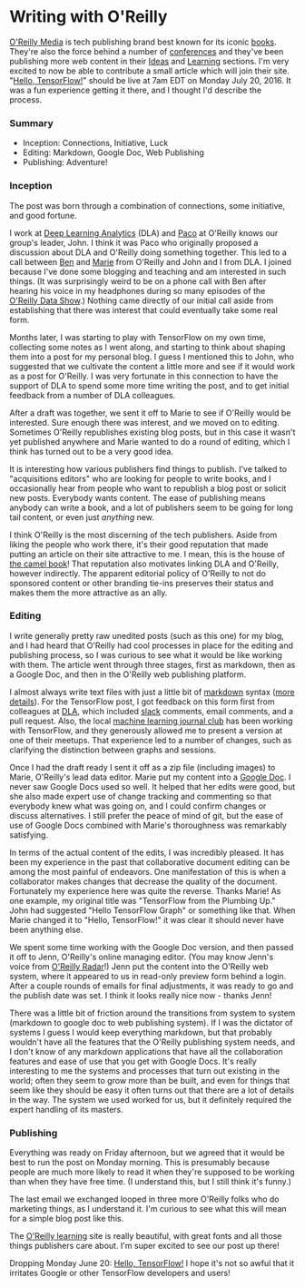 # Writing with O'Reilly

[O'Reilly Media](http://www.oreilly.com/) is tech publishing brand best known for its iconic [books](http://shop.oreilly.com/). They're also the force behind a number of [conferences](http://www.oreilly.com/conferences/) and they've been publishing more web content in their [Ideas](https://www.oreilly.com/ideas) and [Learning](https://www.oreilly.com/learning) sections. I'm very excited to now be able to contribute a small article which will join their site. "[Hello, TensorFlow!](https://www.oreilly.com/learning/hello-tensorflow)" should be live at 7am EDT on Monday July 20, 2016. It was a fun experience getting it there, and I thought I'd describe the process.


### Summary

 * Inception: Connections, Initiative, Luck
 * Editing: Markdown, Google Doc, Web Publishing
 * Publishing: Adventure!


### Inception

The post was born through a combination of connections, some initiative, and good fortune.

I work at [Deep Learning Analytics](http://www.deeplearninganalytics.com/) (DLA) and [Paco](https://twitter.com/pacoid) at O'Reilly knows our group's leader, John. I think it was Paco who originally proposed a discussion about DLA and O'Reilly doing something together. This led to a call between [Ben](https://twitter.com/bigdata) and [Marie](https://twitter.com/cmariebeau) from O'Reilly and John and I from DLA. I joined because I've done some blogging and teaching and am interested in such things. (It was surprisingly weird to be on a phone call with Ben after hearing his voice in my headphones during so many episodes of the [O'Reilly Data Show](http://radar.oreilly.com/tag/oreilly-data-show-podcast).) Nothing came directly of our initial call aside from establishing that there was  interest that could eventually take some real form.

Months later, I was starting to play with TensorFlow on my own time, collecting some notes as I went along, and starting to think about shaping them into a post for my personal blog. I guess I mentioned this to John, who suggested that we cultivate the content a little more and see if it would work as a post for O'Reilly. I was very fortunate in this connection to have the support of DLA to spend some more time writing the post, and to get initial feedback from a number of DLA colleagues.

After a draft was together, we sent it off to Marie to see if O'Reilly would be interested. Sure enough there was interest, and we moved on to editing. Sometimes O'Reilly republishes existing blog posts, but in this case it wasn't yet published anywhere and Marie wanted to do a round of editing, which I think has turned out to be a very good idea.

It is interesting how various publishers find things to publish. I've talked to "acquisitions editors" who are looking for people to write books, and I occasionally hear from people who want to republish a blog post or solicit new posts. Everybody wants content. The ease of publishing means anybody can write a book, and a lot of publishers seem to be going for long tail content, or even just _anything_ new.

I think O'Reilly is the most discerning of the tech publishers. Aside from liking the people who work there, it's their good reputation that made putting an article on their site attractive to me. I mean, this is the house of [the camel book](http://shop.oreilly.com/product/9780596004927.do)! That reputation also motivates linking DLA and O'Reilly, however indirectly. The apparent editorial policy of O'Reilly to not do sponsored content or other branding tie-ins preserves their status and makes them the more attractive as an ally.


### Editing

I write generally pretty raw unedited posts (such as this one) for my blog, and I had heard that O'Reilly had cool processes in place for the editing and publishing process, so I was curious to see what it would be like working with them. The article went through three stages, first as markdown, then as a Google Doc, and then in the O'Reilly web publishing platform.

I almost always write text files with just a little bit of [markdown](https://daringfireball.net/projects/markdown/) syntax ([more details](http://planspace.org/20160209-how_i_blog/)). For the TensorFlow post, I got feedback on this form first from colleagues at [DLA](http://www.deeplearninganalytics.com/), which included [slack](https://slack.com/) comments, email comments, and a pull request. Also, the local [machine learning journal club](http://www.meetup.com/DC-Machine-Learning-Journal-Club/) has been working with TensorFlow, and they generously allowed me to present a version at one of their meetups. That experience led to a number of changes, such as clarifying the distinction between graphs and sessions.

Once I had the draft ready I sent it off as a zip file (including images) to Marie, O'Reilly's lead data editor. Marie put my content into a [Google Doc](https://www.google.com/docs/about/). I never saw Google Docs used so well. It helped that her edits were good, but she also made expert use of change tracking and commenting so that everybody knew what was going on, and I could confirm changes or discuss alternatives. I still prefer the peace of mind of git, but the ease of use of Google Docs combined with Marie's thoroughness was remarkably satisfying.

In terms of the actual content of the edits, I was incredibly pleased. It has been my experience in the past that collaborative document editing can be among the most painful of endeavors. One manifestation of this is when a collaborator makes changes that decrease the quality of the document. Fortunately my experience here was quite the reverse. Thanks Marie! As one example, my original title was "TensorFlow from the Plumbing Up." John had suggested "Hello TensorFlow Graph" or something like that. When Marie changed it to "Hello, TensorFlow!" it was clear it should never have been anything else.

We spent some time working with the Google Doc version, and then passed it off to Jenn, O'Reilly's online managing editor. (You may know Jenn's voice from [O'Reilly Radar](http://radar.oreilly.com/tag/oreilly-radar-podcast)!) Jenn put the content into the O'Reilly web system, where it appeared to us in read-only preview form behind a login. After a couple rounds of emails for final adjustments, it was ready to go and the publish date was set. I think it looks really nice now - thanks Jenn!

There was a little bit of friction around the transitions from system to system (markdown to google doc to web publishing system). If I was the dictator of systems I guess I would keep everything markdown, but that probably wouldn't have all the features that the O'Reilly publishing system needs, and I don't know of any markdown applications that have all the collaboration features and ease of use that you get with Google Docs. It's really interesting to me the systems and processes that turn out existing in the world; often they seem to grow more than be built, and even for things that seem like they should be easy it often turns out that there are a lot of details in the way. The system we used worked for us, but it definitely required the expert handling of its masters.


### Publishing

Everything was ready on Friday afternoon, but we agreed that it would be best to run the post on Monday morning. This is presumably because people are much more likely to read it when they're supposed to be working than when they have free time. (I understand this, but I still think it's funny.)

The last email we exchanged looped in three more O'Reilly folks who do marketing things, as I understand it. I'm curious to see what this will mean for a simple blog post like this.

The [O'Reilly learning](https://www.oreilly.com/learning) site is really beautiful, with great fonts and all those things publishers care about. I'm super excited to see our post up there!

Dropping Monday June 20: [Hello, TensorFlow!](https://www.oreilly.com/learning/hello-tensorflow) I hope it's not so awful that it irritates Google or other TensorFlow developers and users!
